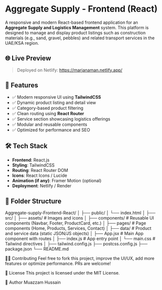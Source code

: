 # Aggregate Supply - Frontend (React)

A responsive and modern React-based frontend application for an **Aggregate Supply and Logistics Management** system. This platform is designed to manage and display product listings such as construction materials (e.g., sand, gravel, pebbles) and related transport services in the UAE/KSA region.

## 🌐 Live Preview

> Deployed on Netlify: https://marjanaman.netlify.app/

## 🚀 Features

- ✅ Modern responsive UI using **TailwindCSS**
- ✅ Dynamic product listing and detail view
- ✅ Category-based product filtering
- ✅ Clean routing using **React Router**
- ✅ Service section showcasing logistics offerings
- ✅ Modular and reusable components
- ✅ Optimized for performance and SEO

## 🛠️ Tech Stack

- **Frontend**: React.js
- **Styling**: TailwindCSS
- **Routing**: React Router DOM
- **Icons**: React Icons / Lucide
- **Animation (if any)**: Framer Motion (optional)
- **Deployment**: Netlify / Render

## 📂 Folder Structure

Aggregate-supply-Frontend-React/
│
├── public/
│ └── index.html
│
├── src/
│ ├── assets/ # Images and icons
│ ├── components/ # Reusable UI components (Navbar, Footer, ProductCard, etc.)
│ ├── pages/ # Page components (Home, Products, Services, Contact)
│ ├── data/ # Product and service data (static JSON/JS objects)
│ ├── App.jsx # Main App component with routes
│ ├── index.js # App entry point
│ └── main.css # Tailwind directives
│
├── tailwind.config.js
├── postcss.config.js
├── package.json
└── README.md

🧑‍💻 Contributing
Feel free to fork this project, improve the UI/UX, add more features or optimize performance. PRs are welcome!

📄 License
This project is licensed under the MIT License.

👤 Author
Muazzam Hussain